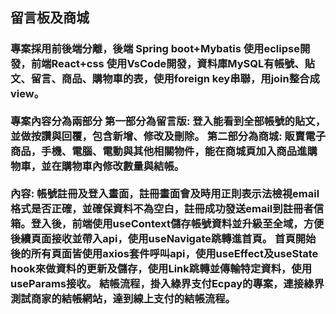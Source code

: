 <h2>留言板及商城</h2>
<h3>
專案採用前後端分離，後端 Spring boot+Mybatis 使用eclipse開發，前端React+css 使用VsCode開發，資料庫MySQL有帳號、貼文、留言、商品、購物車的表，使用foreign key串聯，用join整合成view。
<br><br>
專案內容分為兩部分
第一部分為留言版:
	登入能看到全部帳號的貼文，並做按讚與回覆，包含新增、修改及刪除。
第二部分為商城:
	販賣電子商品，手機、電腦、電動與其他相關物件，能在商城頁加入商品進購物車，並在購物車內修改數量與結帳。
<br><br>
內容:
帳號註冊及登入畫面，註冊畫面會及時用正則表示法檢視email格式是否正確，並確保資料不為空白，註冊成功發送email到註冊者信箱。登入後，前端使用useContext儲存帳號資料並升級至全域，方便後續頁面接收並帶入api，使用useNavigate跳轉進首頁。
首頁開始後的所有頁面皆使用axios套件呼叫api，使用useEffect及useState hook來做資料的更新及儲存，使用Link跳轉並傳輸特定資料，使用useParams接收。
結帳流程，掛入綠界支付Ecpay的專案，連接綠界測試商家的結帳網站，達到線上支付的結帳流程。
</h3>
